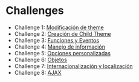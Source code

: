 # Challenges

* Challenge 1: [Modificación de theme](challenge01.md)
* Challenge 2: [Creación de Child Theme](challenge02.md)
* Challenge 3: [Funciones y Eventos](challenge03.md)
* Challenge 4: [Manejo de información](challenge04.md)
* Challenge 5: [Opciones personalizadas](challenge05.md)
* Challenge 6: [Objetos](challenge06.md)
* Challenge 7: [Internacionalización y localización](challenge07.md)
* Challenge 8: [AJAX](challenge08.md)
